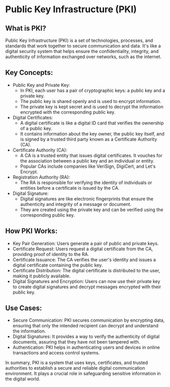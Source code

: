 # Public Key Infrastructure (PKI)
## What is PKI?
Public Key Infrastructure (PKI) is a set of technologies, processes, and standards that work together to secure communication and data. It's like a digital security system that helps ensure the confidentiality, integrity, and authenticity of information exchanged over networks, such as the internet.

## Key Concepts:
- Public Key and Private Key:
  - In PKI, each user has a pair of cryptographic keys: a public key and a private key.
  - The public key is shared openly and is used to encrypt information.
  - The private key is kept secret and is used to decrypt the information encrypted with the corresponding public key.
- Digital Certificates:
  - A digital certificate is like a digital ID card that verifies the ownership of a public key.
  - It contains information about the key owner, the public key itself, and is signed by a trusted third party known as a Certificate Authority (CA).
- Certificate Authority (CA):
  - A CA is a trusted entity that issues digital certificates. It vouches for the association between a public key and an individual or entity.
  - Popular CAs include companies like VeriSign, DigiCert, and Let's Encrypt.
- Registration Authority (RA):
  - The RA is responsible for verifying the identity of individuals or entities before a certificate is issued by the CA.
- Digital Signature:
  - Digital signatures are like electronic fingerprints that ensure the authenticity and integrity of a message or document.
  - They are created using the private key and can be verified using the corresponding public key.

## How PKI Works:
- Key Pair Generation: Users generate a pair of public and private keys.
- Certificate Request: Users request a digital certificate from the CA, providing proof of identity to the RA.
- Certificate Issuance: The CA verifies the user's identity and issues a digital certificate containing the public key.
- Certificate Distribution: The digital certificate is distributed to the user, making it publicly available.
- Digital Signatures and Encryption: Users can now use their private key to create digital signatures and decrypt messages encrypted with their public key.

## Use Cases:
- Secure Communication: PKI secures communication by encrypting data, ensuring that only the intended recipient can decrypt and understand the information.
- Digital Signatures: It provides a way to verify the authenticity of digital documents, assuring that they have not been tampered with.
- Authentication: PKI helps in authenticating users and devices in online transactions and access control systems.

In summary, PKI is a system that uses keys, certificates, and trusted authorities to establish a secure and reliable digital communication environment. It plays a crucial role in safeguarding sensitive information in the digital world.
